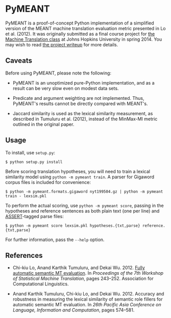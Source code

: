 # PyMEANT

PyMEANT is a proof-of-concept Python implementation of a simplified
version of the MEANT machine translation evaluation metric presented
in Lo et al. (2012).
It was originally submitted as a final course project for [the Machine
Translation class][mt-class] at Johns Hopkins University in spring 2014.
You may wish to read [the project writeup][writeup] for more details.

[mt-class]: http://mt-class.org/jhu/
[writeup]: https://github.com/query/mt-submissions/raw/master/project/writeup.pdf


## Caveats

Before using PyMEANT, please note the following:

* PyMEANT is an unoptimized pure-Python implementation, and as a result
  can be very slow even on modest data sets.

* Predicate and argument weighting are not implemented.
  Thus, PyMEANT's results cannot be directly compared with MEANT's.

* Jaccard similarity is used as the lexical similarity measurement, as
  described in Tumuluru et al. (2012), instead of the MinMax-MI metric
  outlined in the original paper.


## Usage

To install, use `setup.py`:

    $ python setup.py install

Before scoring translation hypotheses, you will need to train a lexical
similarity model using `python -m pymeant train`.
A parser for Gigaword corpus files is included for convenience:

    $ python -m pymeant.formats.gigaword nyt199504.gz | python -m pymeant train - lexsim.pkl

To perform the actual scoring, use `python -m pymeant score`, passing in
the hypotheses and reference sentences as both plain text (one per line)
and [ASSERT][assert]-tagged parse files:

    $ python -m pymeant score lexsim.pkl hypotheses.{txt,parse} reference.{txt,parse}

For further information, pass the `--help` option.

[assert]: http://cemantix.org/software/assert.html


## References

* Chi-kiu Lo, Anand Karthik Tumuluru, and Dekai Wu.
  2012.
  [Fully automatic semantic MT evaluation][W12-3129].
  In _Proceedings of the 7th Workshop of Statistical Machine
  Translation_, pages 243–252.
  Association for Computational Linguistics.

* Anand Karthik Tumuluru, Chi-kiu Lo, and Dekai Wu.
  2012.
  Accuracy and robustness in measuring the lexical similarity of
  semantic role fillers for automatic semantic MT evaluation.
  In _26th Pacific Asia Conference on Language, Information and
  Computation_, pages 574–581.

[W12-3129]: http://anthology.aclweb.org/W/W12/W12-3129.pdf
